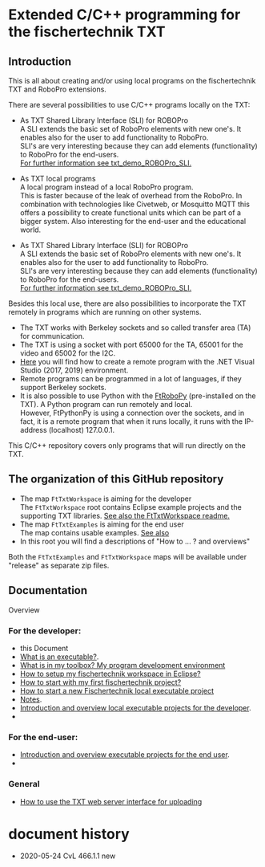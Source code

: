 

#  Extended C/C++ programming for the fischertechnik TXT

## Introduction
This is all about creating and/or using local programs on the fischertechnik TXT and RoboPro extensions.

There are several possibilities to use C/C++ programs locally on the TXT:
- As TXT Shared Library Interface (SLI) for ROBOPro<br/>
A SLI extends the basic set of RoboPro elements with new one's.
It enables also for the user to add functionality to RoboPro.<br/>
SLI's are very interesting because they can add elements (functionality) to RoboPro for the end-users.<br/>
	[For further information see txt_demo_ROBOPro_SLI.](https://github.com/fischertechnik/txt_demo_ROBOPro_SLI) 

- As TXT local programs<br/>
A local program instead of a local RoboPro program.<br/>
This is faster because of the leak of overhead from the RoboPro. In combination with technologies like Civetweb, or Mosquitto MQTT this offers a possibility to create functional units which can be part of a bigger system. Also interesting for the end-user and the educational world.

- As TXT Shared Library Interface (SLI) for ROBOPro<br/>
A SLI extends the basic set of RoboPro elements with new one's.
It enables also for the user to add functionality to RoboPro.<br/>
SLI's are very interesting because they can add elements (functionality) to RoboPro for the end-users.<br/>
	[For further information see txt_demo_ROBOPro_SLI.](https://github.com/fischertechnik/txt_demo_ROBOPro_SLI) 

Besides this local use, there are also possibilities to incorporate the TXT remotely in programs which are running on other systems.
- The TXT works with Berkeley sockets and so called transfer area (TA) for communication.
- The TXT is using a socket with port 65000 for the TA, 65001 for the video and 65002 for the I2C.
- [Here](https://github.com/fischertechnik/txt_demo_c_online) you will find how to create a remote program with the .NET Visual Studio (2017, 2019) environment.
- Remote programs can be programmed in a lot of languages, if they support Berkeley sockets. 
- It is also possible to use Python with the [FtRoboPy](https://github.com/ftrobopy/ftrobopy) (pre-installed on the TXT). A Python program can run remotely and local.<br/>
 However, FtPythonPy is using a connection over the sockets, and in fact, it is a remote program that when it runs locally, it runs with the IP-address (localhost) 127.0.0.1.


This C/C++ repository covers only programs that will run directly on the TXT.

## The organization of this GitHub repository
- The map `FtTxtWorkspace` is aiming for the developer<br/>
The  `FtTxtWorkspace` root contains Eclipse example projects and the supporting TXT libraries. [See also the FtTxtWorkspace readme.](./FtTxtWorkspace/README.md)
- The map `FtTxtExamples` is aiming for the end user<br/>
The map contains usable examples. [See also](./FtTxtExamples/README.md)
- In this root you will find a descriptions of "How to ... ? and overviews"

Both the `FtTxtExamples` and `FtTxtWorkspace` maps will be available under "release" as separate zip files.

## Documentation
Overview <a id="overview"></a>

### For the developer:
- this Document
- [What is an executable?](EXE.md).
- [What is in my toolbox? My program development environment](WhichToolsYouNeed.md)
- [How to setup my fischertechnik workspace in Eclipse?](HowToStartWithFtTxtWorkspace.md)
- [How to start with my first fischertechnik project?](HowToStartMyFirstProject.md)
- [How to start a new Fischertechnik local executable project](./ProjectSetUp(exe).md)
- [Notes](./Notes.md).
- [Introduction and overview local executable projects for the developer](./FtTxtWorkspace/README.md).
- 
### For the end-user:
- [Introduction and overview executable projects for the end user](./FtTxtExamples/README.md).
- 
### General
- [How to use the TXT web server interface for uploading](./HowToUseTxtWeb.md)

# document history <a id="history"></a>
- 2020-05-24 CvL 466.1.1 new
